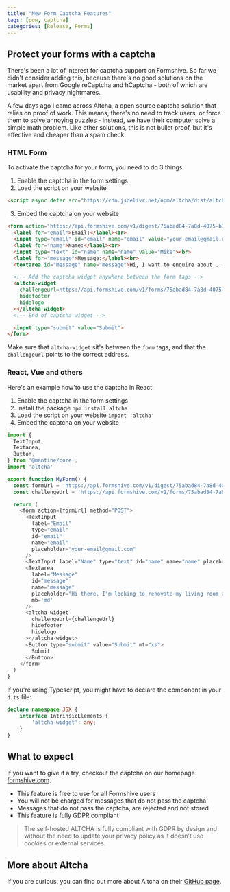 ```yaml
---
title: "New Form Captcha Features"
tags: [pow, captcha]
categories: [Release, Forms]
---
```


## Protect your forms with a captcha

There's been a lot of interest for captcha support on Formshive. So far we didn't consider adding this, because there's no good solutions on the market apart from Google reCaptcha and hCaptcha - both of which are usability and privacy nightmares.

A few days ago I came across Altcha, a open source captcha solution that relies on proof of work. This means, there's no need to track users, or force them to solve annoying puzzles - instead, we have their computer solve a simple math problem. Like other solutions, this is not bullet proof, but it's effective and cheaper than a spam check.

### HTML Form

To activate the captcha for your form, you need to do 3 things:

1. Enable the captcha in the form settings
2. Load the script on your website


```html
<script async defer src="https://cdn.jsdelivr.net/npm/altcha/dist/altcha.min.js" type="module"></script>
```

3. Embed the captcha on your website

```html
<form action="https://api.formshive.com/v1/digest/75abad84-7a8d-4075-b18f-cd35954b9df6" method="POST">
  <label for="email">Email:</label><br>
  <input type="email" id="email" name="email" value="your-email@gmail.com"><br>
  <label for="name">Name:</label><br>
  <input type="text" id="name" name="name" value="Mike"><br>
  <label for="message">Message:</label><br>
  <textarea id="message" name="message">Hi, I want to enquire about ....</textarea><br>

  <!-- Add the captcha widget anywhere between the form tags -->
  <altcha-widget
    challengeurl=https://api.formshive.com/v1/forms/75abad84-7a8d-4075-b18f-cd35954b9df6/challenge/altcha
    hidefooter
    hidelogo
  ></altcha-widget>
  <!-- End of captcha widget -->

  <input type="submit" value="Submit">
</form>
```

Make sure that `altcha-widget` sit's between the `form` tags, and that the `challengeurl` points to the correct address.

### React, Vue and others

Here's an example how'to use the captcha in React:

1. Enable the captcha in the form settings
2. Install the package `npm install altcha`
3. Load the script on your website `import 'altcha'`
4. Embed the captcha on your website


```javascript
import {
  TextInput,
  Textarea,
  Button,
} from '@mantine/core';
import 'altcha'

export function MyForm() {
  const formUrl = 'https://api.formshive.com/v1/digest/75abad84-7a8d-4075-b18f-cd35954b9df6'
  const challengeUrl = 'https://api.formshive.com/v1/forms/75abad84-7a8d-4075-b18f-cd35954b9df6/challenge/altcha'

  return (
    <form action={formUrl} method="POST">
      <TextInput
        label="Email"
        type="email"
        id="email"
        name="email"
        placeholder="your-email@gmail.com"
      />
      <TextInput label="Name" type="text" id="name" name="name" placeholder="Mike" />
      <Textarea
        label="Message"
        id="message"
        name="message"
        placeholder="Hi there, I'm looking to renovate my living room and was told you're the person to contact. Let's have a call to discuss."
        mb='md'
      />
      <altcha-widget
        challengeurl={challengeUrl}
        hidefooter
        hidelogo
      ></altcha-widget>
      <Button type="submit" value="Submit" mt="xs">
        Submit
      </Button>
    </form>
  )
}
```

If you're using Typescript, you might have to declare the component in your `d.ts` file:

```ts
declare namespace JSX {
    interface IntrinsicElements {
        'altcha-widget': any;
    }
}
```

## What to expect

If you want to give it a try, checkout the captcha on our homepage [formshive.com](https://formshive.com).

- This feature is free to use for all Formshive users
- You will not be charged for messages that do not pass the captcha
- Messages that do not pass the captcha, are rejected and not stored
- This feature is fully GDPR compliant

> The self-hosted ALTCHA is fully compliant with GDPR by design and without the need to update your privacy policy as it doesn’t use cookies or external services.

## More about Altcha

If you are curious, you can find out more about Altcha on their [GitHub page](https://github.com/altcha-org/altcha).